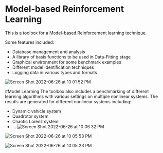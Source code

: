 # Model-based Reinforcement Learning
This is a toolbox for a Model-based Reinforcement learning technique.

Some features included:
- Database management and analysis
- A library of basis functions to be used in Data-Fitting stage
- Graphical environment for some benchmark examples
- Different model identification techniques
- Logging data in various types and formats


![Screen Shot 2022-06-26 at 10 01 52 PM](https://user-images.githubusercontent.com/47310366/175846488-35f42b62-6d23-4c62-9920-0951123ede53.png)

#Model Learning
The toolbox also includes a benchmarking of different learning algorithms with various settings on multiple nonlinear systems. The resutls are generated for different nonlinear systems including:
- Dynamic vehicle system
- Quadrotor system 
- Chaotic Lorenz system
- ...
![Screen Shot 2022-06-26 at 10 06 32 PM](https://user-images.githubusercontent.com/47310366/175847535-25034d0c-46e2-4660-a815-e0a06aa867ae.png)

![Screen Shot 2022-06-26 at 10 05 53 PM](https://user-images.githubusercontent.com/47310366/175847552-355788d0-7057-4d9c-8d3e-36b0d0a6ec0c.png)

![Screen Shot 2022-06-26 at 10 05 23 PM](https://user-images.githubusercontent.com/47310366/175847840-41b6ed17-ea74-4b68-85e1-7e1e4c46a722.png)
